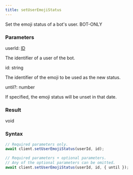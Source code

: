 ```yaml
---
title: setUserEmojiStatus
---
```


Set the emoji status of a bot's user.<span class="select-none"> <span class="inline-flex w-fit items-center"><span class="w-fit bg-dbt px-1.5 rounded-md select-none text-fgt text-[10px]">BOT-ONLY</span></span> </span>

### Parameters 

<div class="flex flex-col gap-3"><div><div class="font-mono" id="p_userId" data-anchor><span class="font-bold">userId</span><span class="opacity-50">:</span> <a href="/gh/types/id"  >ID</a></div><div class="pl-3"><div class="no-margin">

The identifier of a user of the bot.

</div></div></div><div><div class="font-mono" id="p_id" data-anchor><span class="font-bold">id</span><span class="opacity-50">:</span> <span>string</span></div><div class="pl-3"><div class="no-margin">

The identifier of the emoji to be used as the new status.

</div></div></div><div class="flex flex-col gap-3"><div><div class="flex gap-2"><div class="font-mono p" id="p_until" data-anchor><span class="font-bold">until</span><span class="opacity-50"><span title="Optional" class="cursor-help">?</span>:</span> <span>number</span></div></div><div class="pl-3"><div class="no-margin">

If specified, the emoji status will be unset in that date.

</div></div></div></div></div>

### Result 

<div class="font-mono"><span>void</span></div>

### Syntax

```ts
// Required parameters only.
await client.setUserEmojiStatus(userId, id);

// Required parameters + optional parameters.
// Any of the optional parameters can be omitted.
await client.setUserEmojiStatus(userId, id, { until });
```



